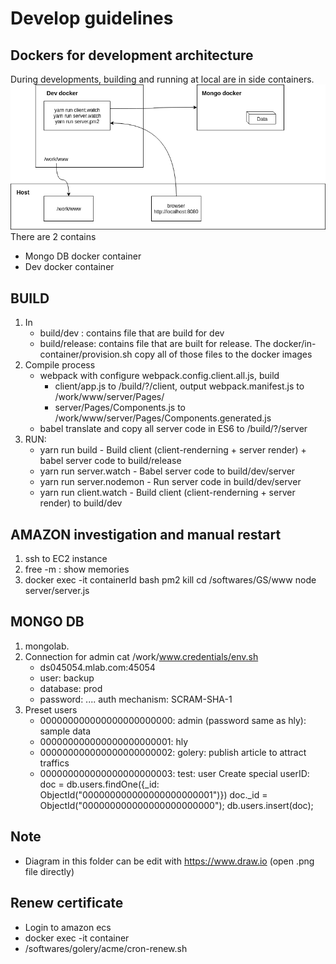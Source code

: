 # Develop guidelines

## Dockers for development architecture
During developments, building and running at local are in side containers.
![Docker architecture](dev-architecture.png)
There are 2 contains 
- Mongo DB docker container
- Dev docker container
			
## BUILD
1. In 
   - build/dev : contains file that are build for dev
   - build/release: contains file that are built for release.
     The docker/in-container/provision.sh copy all of those files to the docker images
2. Compile process
   - webpack with configure webpack.config.client.all.js, build
     + client/app.js to /build/?/client, output webpack.manifest.js to /work/www/server/Pages/ 
     + server/Pages/Components.js to /work/www/server/Pages/Components.generated.js
   - babel translate and copy all server code in ES6 to /build/?/server
2. RUN:
   - yarn run build - Build client (client-renderning + server render) + babel server code to build/release
   - yarn run server.watch - Babel server code to build/dev/server
   - yarn run server.nodemon - Run server code in build/dev/server
   - yarn run client.watch - Build client (client-renderning + server render) to build/dev
  
## AMAZON investigation and manual restart
1. ssh to EC2 instance
2. free -m : show memories
3. docker exec -it containerId bash
   pm2 kill
   cd /softwares/GS/www
   node server/server.js
   
## MONGO DB
1. mongolab.
2. Connection for admin
   cat /work/www.credentials/env.sh
   - ds045054.mlab.com:45054
   - user: backup
   - database: prod
   - password: ....
     auth mechanism: SCRAM-SHA-1
3. Preset users
   - 000000000000000000000000:  admin (password same as hly): sample data
   - 000000000000000000000001:  hly
   - 000000000000000000000002:  golery: publish article to attract traffics
   - 000000000000000000000003:  test: user
   Create special userID:
   doc = db.users.findOne({_id: ObjectId("000000000000000000000001")})
   doc._id = ObjectId("000000000000000000000000");
   db.users.insert(doc);
## Note
- Diagram in this folder can be edit with https://www.draw.io (open .png file directly)
## Renew certificate
- Login to amazon ecs
- docker exec -it container
- /softwares/golery/acme/cron-renew.sh